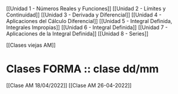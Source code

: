 [[Unidad 1 - Números Reales y Funciones]]
[[Unidad 2 - Límites y Continuidad]]
[[Unidad 3 - Derivada y Diferencial]]
[[Unidad 4 - Aplicaciones del Cálculo Diferencial]]
[[Unidad 5 - Integral Definida, Integrales Impropias]]
[[Unidad 6 - Integral Definida]]
[[Unidad 7 - Aplicaciones de la Integral Definida]]
[[Unidad 8 - Series]]



[[Clases viejas AM]]


# Clases FORMA :: clase dd/mm
[[Clase AM 18/04/2022]]
[[Clase AM 26-04-2022]]
